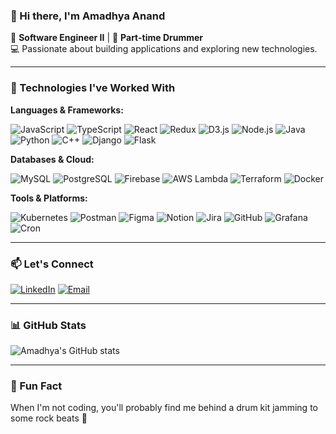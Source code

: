 ### 👋 Hi there, I'm **Amadhya Anand**

🎯 **Software Engineer II** | 🥁 **Part-time Drummer**  
💻 Passionate about building applications and exploring new technologies.

---

### 🔧 Technologies I've Worked With

**Languages & Frameworks:**

![JavaScript](https://img.shields.io/badge/JavaScript-F7DF1E?style=flat&logo=javascript&logoColor=black)
![TypeScript](https://img.shields.io/badge/TypeScript-3178C6?style=flat&logo=typescript&logoColor=white)
![React](https://img.shields.io/badge/React-20232A?style=flat&logo=react&logoColor=61DAFB)
![Redux](https://img.shields.io/badge/Redux-764ABC?style=flat&logo=redux&logoColor=white)
![D3.js](https://img.shields.io/badge/D3.js-F9A03C?style=flat&logo=d3.js&logoColor=white)
![Node.js](https://img.shields.io/badge/Node.js-339933?style=flat&logo=node.js&logoColor=white)
![Java](https://img.shields.io/badge/Java-007396?style=flat&logo=java&logoColor=white)
![Python](https://img.shields.io/badge/Python-3776AB?style=flat&logo=python&logoColor=white)
![C++](https://img.shields.io/badge/C++-00599C?style=flat&logo=c%2B%2B&logoColor=white)
![Django](https://img.shields.io/badge/Django-092E20?style=flat&logo=django&logoColor=white)
![Flask](https://img.shields.io/badge/Flask-000000?style=flat&logo=flask&logoColor=white)

**Databases & Cloud:**

![MySQL](https://img.shields.io/badge/MySQL-4479A1?style=flat&logo=mysql&logoColor=white)
![PostgreSQL](https://img.shields.io/badge/PostgreSQL-336791?style=flat&logo=postgresql&logoColor=white)
![Firebase](https://img.shields.io/badge/Firebase-FFCA28?style=flat&logo=firebase&logoColor=black)
![AWS Lambda](https://img.shields.io/badge/AWS%20Lambda-FF9900?style=flat&logo=amazon-aws&logoColor=white)
![Terraform](https://img.shields.io/badge/Terraform-623CE4?style=flat&logo=terraform&logoColor=white)
![Docker](https://img.shields.io/badge/Docker-2496ED?style=flat&logo=docker&logoColor=white)

**Tools & Platforms:**

![Kubernetes](https://img.shields.io/badge/Kubernetes-326CE5?style=flat&logo=kubernetes&logoColor=white)
![Postman](https://img.shields.io/badge/Postman-FF6C37?style=flat&logo=postman&logoColor=white)
![Figma](https://img.shields.io/badge/Figma-F24E1E?style=flat&logo=figma&logoColor=white)
![Notion](https://img.shields.io/badge/Notion-000000?style=flat&logo=notion&logoColor=white)
![Jira](https://img.shields.io/badge/Jira-0052CC?style=flat&logo=jira&logoColor=white)
![GitHub](https://img.shields.io/badge/GitHub-181717?style=flat&logo=github&logoColor=white)
![Grafana](https://img.shields.io/badge/Grafana-F46800?style=flat&logo=grafana&logoColor=white)
![Cron](https://img.shields.io/badge/Cron-4A90E2?style=flat&logo=clockify&logoColor=white)

---

### 📫 Let's Connect

[![LinkedIn](https://img.shields.io/badge/-LinkedIn-blue?style=flat&logo=linkedin&logoColor=white)](https://www.linkedin.com/in/amadhya-anand-1761b8169/)
[![Email](https://img.shields.io/badge/-Email-EA4335?style=flat&logo=gmail&logoColor=white)](mailto:amadhya.anand@gmail.com)

---

### 📊 GitHub Stats

![Amadhya's GitHub stats](https://github-readme-stats.vercel.app/api?username=amadhya&show_icons=true&theme=radical)

---

### 🎵 Fun Fact

When I'm not coding, you'll probably find me behind a drum kit jamming to some rock beats 🤘

